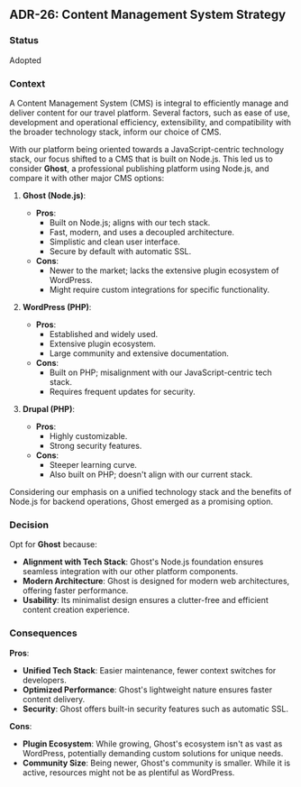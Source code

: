 ## ADR-26: Content Management System Strategy

### Status
Adopted

### Context
A Content Management System (CMS) is integral to efficiently manage and deliver content for our travel platform. Several factors, such as ease of use, development and operational efficiency, extensibility, and compatibility with the broader technology stack, inform our choice of CMS.

With our platform being oriented towards a JavaScript-centric technology stack, our focus shifted to a CMS that is built on Node.js. This led us to consider **Ghost**, a professional publishing platform using Node.js, and compare it with other major CMS options:

1. **Ghost (Node.js)**:
    - **Pros**:
        - Built on Node.js; aligns with our tech stack.
        - Fast, modern, and uses a decoupled architecture.
        - Simplistic and clean user interface.
        - Secure by default with automatic SSL.
    - **Cons**:
        - Newer to the market; lacks the extensive plugin ecosystem of WordPress.
        - Might require custom integrations for specific functionality.

2. **WordPress (PHP)**:
    - **Pros**:
        - Established and widely used.
        - Extensive plugin ecosystem.
        - Large community and extensive documentation.
    - **Cons**:
        - Built on PHP; misalignment with our JavaScript-centric tech stack.
        - Requires frequent updates for security.

3. **Drupal (PHP)**:
    - **Pros**:
        - Highly customizable.
        - Strong security features.
    - **Cons**:
        - Steeper learning curve.
        - Also built on PHP; doesn't align with our current stack.

Considering our emphasis on a unified technology stack and the benefits of Node.js for backend operations, Ghost emerged as a promising option.

### Decision
Opt for **Ghost** because:

- **Alignment with Tech Stack**: Ghost's Node.js foundation ensures seamless integration with our other platform components.
- **Modern Architecture**: Ghost is designed for modern web architectures, offering faster performance.
- **Usability**: Its minimalist design ensures a clutter-free and efficient content creation experience.

### Consequences
**Pros**:
- **Unified Tech Stack**: Easier maintenance, fewer context switches for developers.
- **Optimized Performance**: Ghost's lightweight nature ensures faster content delivery.
- **Security**: Ghost offers built-in security features such as automatic SSL.

**Cons**:
- **Plugin Ecosystem**: While growing, Ghost's ecosystem isn't as vast as WordPress, potentially demanding custom solutions for unique needs.
- **Community Size**: Being newer, Ghost's community is smaller. While it is active, resources might not be as plentiful as WordPress.

